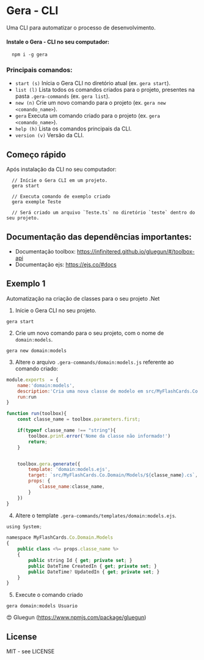 # Gera - CLI

Uma CLI para automatizar o processo de desenvolvimento.

#### Instale o Gera - CLI no seu computador:

```
  npm i -g gera
```

### Principais comandos:   
- `start (s)`     Inícia o Gera CLI no diretório atual (ex. `gera start`).  
- `list (l)`      Lista todos os comandos criados para o projeto, presentes na pasta `.gera-commands` (ex. `gera list`).         
- `new (n)`       Crie um novo comando para o projeto (ex. `gera new <comando_name>`). 
- `gera`          Executa um comando criado para o projeto (ex. `gera <comando_name>`).                      
- `help (h)`      Lista os comandos principais da CLI.                                                                   
- `version (v)`     Versão da CLI.

## Começo rápido
Após instalação da CLI no seu computador:

```
  // Inície o Gera CLI em um projeto.
  gera start
  
  // Executa comando de exemplo criado
  gera exemple Teste
  
  // Será criado um arquivo `Teste.ts` no diretório `teste` dentro do seu projeto.
```

## Documentação das dependências importantes:

- Documentação toolbox: https://infinitered.github.io/gluegun/#/toolbox-api
- Documentação ejs: https://ejs.co/#docs

## Exemplo 1
Automatização na criação de classes para o seu projeto .Net
1. Inície o Gera CLI no seu projeto.
```
gera start
```
2. Crie um novo comando para o seu projeto, com o nome de `domain:models`.
```
gera new domain:models
```
3. Altere o arquivo `.gera-commands/domain:models.js` referente ao comando criado:
```js
module.exports  = {
    name:'domain:models',
    description:'Cria uma nova classe de modelo em src/MyFlashCards.Co.Domain/Models',
    run:run
}

function run(toolbox){
    const classe_name = toolbox.parameters.first;

    if(typeof classe_name !== "string"){
        toolbox.print.error('Nome da classe não informado!')
        return;
    }


    toolbox.gera.generate({
        template: 'domain:models.ejs',
        target: `src/MyFlashCards.Co.Domain/Models/${classe_name}.cs`,
        props: { 
            classe_name:classe_name,
        }
    })
}
```

4. Altere o template `.gera-commands/templates/domain:models.ejs`.
```js
using System;

namespace MyFlashCards.Co.Domain.Models
{
    public class <%= props.classe_name %>
    {
        public string Id { get; private set; }
        public DateTime CreatedIn { get; private set; }
        public DateTime? UpdatedIn { get; private set; }
    }
}
```
5. Execute o comando criado
```
gera domain:models Usuario
```


😍 Gluegun (https://www.npmjs.com/package/gluegun)

## License

MIT - see LICENSE

